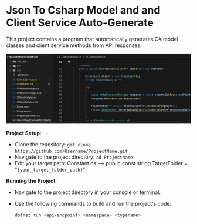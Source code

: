 # Json To Csharp Model and and Client Service Auto-Generate

This project contains a program that automatically generates C# model classes and client service methods from API responses.


<img src="./auto-generate.gif">

 **Project Setup**:

   - Clone the repository: `git clone https://github.com/Username/ProjectName.git`
   - Navigate to the project directory: `cd ProjectName`
   - Edit your target path: Constant.cs --> public const string TargetFolder = "`{your_target_folder_path}`";


 **Running the Project**:

   - Navigate to the project directory in your console or terminal.
   - Use the following commands to build and run the project's code:

     ```bash 
     dotnet run <api-endpoint> <namespace> <typename>
     ```

